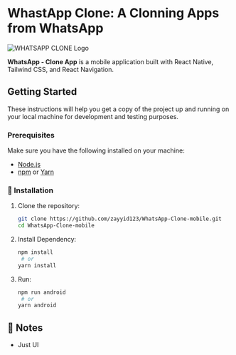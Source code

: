 # WhastApp Clone: A Clonning Apps from WhatsApp
![WHATSAPP CLONE Logo](https://raw.githubusercontent.com/zayyid123/WhatsApp-Clone-mobile/main/whastapp-clone-1x1.png)

**WhatsApp - Clone App** is a mobile application built with React Native, Tailwind CSS, and React Navigation.

## Getting Started

These instructions will help you get a copy of the project up and running on your local machine for development and testing purposes.

### Prerequisites

Make sure you have the following installed on your machine:

- [Node.js](https://nodejs.org/)
- [npm](https://www.npmjs.com/) or [Yarn](https://yarnpkg.com/)

### 🚀 Installation

1. Clone the repository:

   ```bash
   git clone https://github.com/zayyid123/WhatsApp-Clone-mobile.git
   cd WhatsApp-Clone-mobile
   ```

2. Install Dependency:

   ```bash
   npm install
    # or
   yarn install
   ```

2. Run:

   ```bash
   npm run android
    # or
   yarn android
   ```

## 📝 Notes

- Just UI
